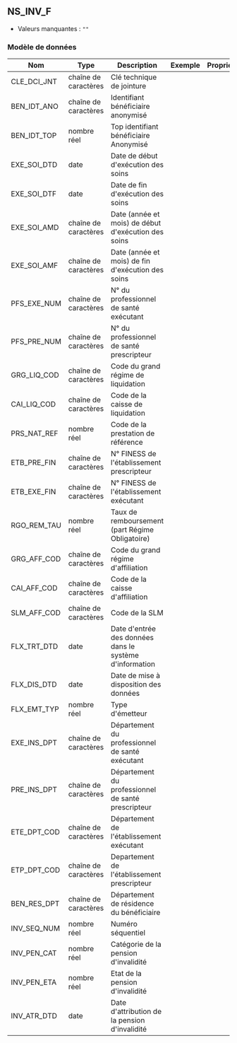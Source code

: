 <!-- SPDX-License-Identifier: MPL-2.0 -->
## NS_INV_F

- Valeurs manquantes : `""`

### Modèle de données

|Nom|Type|Description|Exemple|Propriétés|
|-|-|-|-|-|
|CLE_DCI_JNT|chaîne de caractères|Clé technique de jointure|||
|BEN_IDT_ANO|chaîne de caractères|Identifiant bénéficiaire anonymisé|||
|BEN_IDT_TOP|nombre réel|Top identifiant bénéficiaire Anonymisé|||
|EXE_SOI_DTD|date|Date de début d'exécution des soins|||
|EXE_SOI_DTF|date|Date de fin d'exécution des soins|||
|EXE_SOI_AMD|chaîne de caractères|Date (année et mois) de début d'exécution des soins|||
|EXE_SOI_AMF|chaîne de caractères|Date (année et mois) de fin d'exécution des soins|||
|PFS_EXE_NUM|chaîne de caractères|N° du professionnel de santé exécutant|||
|PFS_PRE_NUM|chaîne de caractères|N° du professionnel de santé prescripteur|||
|GRG_LIQ_COD|chaîne de caractères|Code du grand régime de liquidation|||
|CAI_LIQ_COD|chaîne de caractères|Code de la caisse de liquidation|||
|PRS_NAT_REF|nombre réel|Code de la prestation de référence|||
|ETB_PRE_FIN|chaîne de caractères|N° FINESS de l'établissement prescripteur|||
|ETB_EXE_FIN|chaîne de caractères|N° FINESS de l'établissement exécutant|||
|RGO_REM_TAU|nombre réel|Taux de remboursement (part Régime Obligatoire)|||
|GRG_AFF_COD|chaîne de caractères|Code du grand régime d'affiliation|||
|CAI_AFF_COD|chaîne de caractères|Code de la caisse d'affiliation|||
|SLM_AFF_COD|chaîne de caractères|Code de la SLM|||
|FLX_TRT_DTD|date|Date d'entrée des données dans le système d'information|||
|FLX_DIS_DTD|date|Date de mise à disposition des données|||
|FLX_EMT_TYP|nombre réel|Type d'émetteur|||
|EXE_INS_DPT|chaîne de caractères|Département du professionnel de santé exécutant|||
|PRE_INS_DPT|chaîne de caractères|Département du professionnel de santé prescripteur|||
|ETE_DPT_COD|chaîne de caractères|Département de l'établissement exécutant|||
|ETP_DPT_COD|chaîne de caractères|Departement de l'établissement prescripteur|||
|BEN_RES_DPT|chaîne de caractères|Département de résidence du bénéficiaire|||
|INV_SEQ_NUM|nombre réel|Numéro séquentiel|||
|INV_PEN_CAT|nombre réel|Catégorie de la pension d'invalidité|||
|INV_PEN_ETA|nombre réel|Etat de la pension d'invalidité|||
|INV_ATR_DTD|date|Date d'attribution de la pension d'invalidité|||
